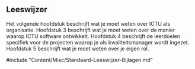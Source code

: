 ## Leeswijzer

Het volgende hoofdstuk beschrijft wat je moet weten over ICTU als organisatie. Hoofdstuk 3 beschrijft wat je moet weten over de manier waarop ICTU software ontwikkelt. Hoofdstuk 4 beschrijft de leerdoelen specifiek voor de projecten waarop je als kwaliteitsmanager wordt ingezet. Hoofdstuk 5 beschrijft wat je moet weten over je eigen rol.

#include "Content/Misc/Standaard-Leeswijzer-Bijlagen.md"
